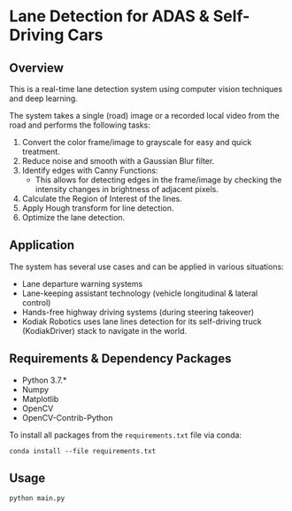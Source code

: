 # Lane Detection for ADAS & Self-Driving Cars

## Overview
This is a real-time lane detection system using computer vision techniques and deep learning.

The system takes a single (road) image or a recorded local video from the road and performs the following tasks:

1. Convert the color frame/image to grayscale for easy and quick treatment.
2. Reduce noise and smooth with a Gaussian Blur filter.
3. Identify edges with Canny Functions: 
    - This allows for detecting edges in the frame/image by checking the intensity changes in brightness of adjacent pixels.
4. Calculate the Region of Interest of the lines.
5. Apply Hough transform for line detection.
6. Optimize the lane detection.

## Application
The system has several use cases and can be applied in various situations:

- Lane departure warning systems
- Lane-keeping assistant technology (vehicle longitudinal & lateral control)
- Hands-free highway driving systems (during steering takeover)
- Kodiak Robotics uses lane lines detection for its self-driving truck (KodiakDriver) stack to navigate in the world.

## Requirements & Dependency Packages
- Python 3.7.*
- Numpy
- Matplotlib
- OpenCV
- OpenCV-Contrib-Python

To install all packages from the `requirements.txt` file via conda:

    conda install --file requirements.txt

## Usage

    python main.py
